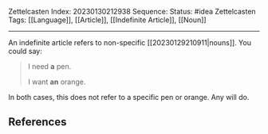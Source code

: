 Zettelcasten Index: 20230130212938
Sequence:
Status: #idea
Zettelcasten Tags: [[Language]], [[Article]], [[Indefinite Article]], [[Noun]]

---

An indefinite article refers to non-specific [[20230129210911|nouns]]. You could say:

> I need **a** pen.
> 
> I want **an** orange.

In both cases, this does not refer to a specific pen or orange. Any will do.

## References